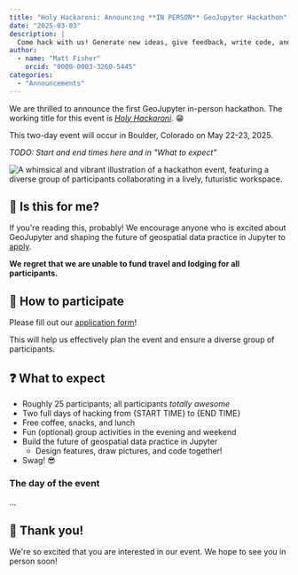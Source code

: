 ```yaml
---
title: "Holy Hackaroni: Announcing **IN PERSON** GeoJupyter Hackathon"
date: "2025-03-03"
description: |
  Come hack with us! Generate new ideas, give feedback, write code, and make friends **in person**!
author:
  - name: "Matt Fisher"
    orcid: "0000-0003-3260-5445"
categories:
  - "Announcements"
---
```


We are thrilled to announce the first GeoJupyter in-person hackathon. The working title
for this event is
[_Holy Hackaroni_](https://www.youtube.com/watch?app=desktop&v=xIL_QyoK_rQ&t=9s).
:grin:

This two-day event will occur in Boulder, Colorado on May 22-23, 2025.

_TODO: Start and end times here and in "What to expect"_

![A whimsical and vibrant illustration of a hackathon event, featuring a diverse group
of participants collaborating in a lively, futuristic workspace.](in-person-hackathon.webp)


## :index_pointing_at_the_viewer: Is this for me?

If you're reading this, probably! We encourage anyone who is excited about GeoJupyter
and shaping the future of geospatial data practice in Jupyter to
[apply](https://docs.google.com/forms/d/e/1FAIpQLSfVB_B5y_wgh8lq7c95hmY0ck4PbygmsJD5nhS8drRej_E7wg/viewform?usp=header).

**We regret that we are unable to fund travel and lodging for all participants.**


## :handshake: How to participate

Please fill out our
[application form](https://docs.google.com/forms/d/e/1FAIpQLSfVB_B5y_wgh8lq7c95hmY0ck4PbygmsJD5nhS8drRej_E7wg/viewform?usp=header)!

This will help us effectively plan the event and ensure a diverse group of participants.


## :question: What to expect

* Roughly 25 participants; all participants _totally awesome_
* Two full days of hacking from {START TIME} to {END TIME}
* Free coffee, snacks, and lunch
* Fun (optional) group activities in the evening and weekend
* Build the future of geospatial data practice in Jupyter
  * Design features, draw pictures, and code together!
* Swag! :sunglasses:


### The day of the event

...


## :bow: Thank you!

We're so excited that you are interested in our event.
We hope to see you in person soon!
